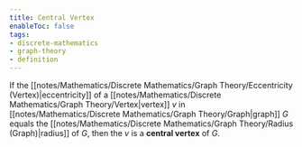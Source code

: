 ```yaml
---
title: Central Vertex
enableToc: false
tags: 
- discrete-mathematics
- graph-theory
- definition
---
```


If the [[notes/Mathematics/Discrete Mathematics/Graph Theory/Eccentricity (Vertex)|eccentricity]] of a [[notes/Mathematics/Discrete Mathematics/Graph Theory/Vertex|vertex]] $v$ in [[notes/Mathematics/Discrete Mathematics/Graph Theory/Graph|graph]] $G$ equals the [[notes/Mathematics/Discrete Mathematics/Graph Theory/Radius (Graph)|radius]] of $G$, then the $v$ is a **central vertex** of $G$.